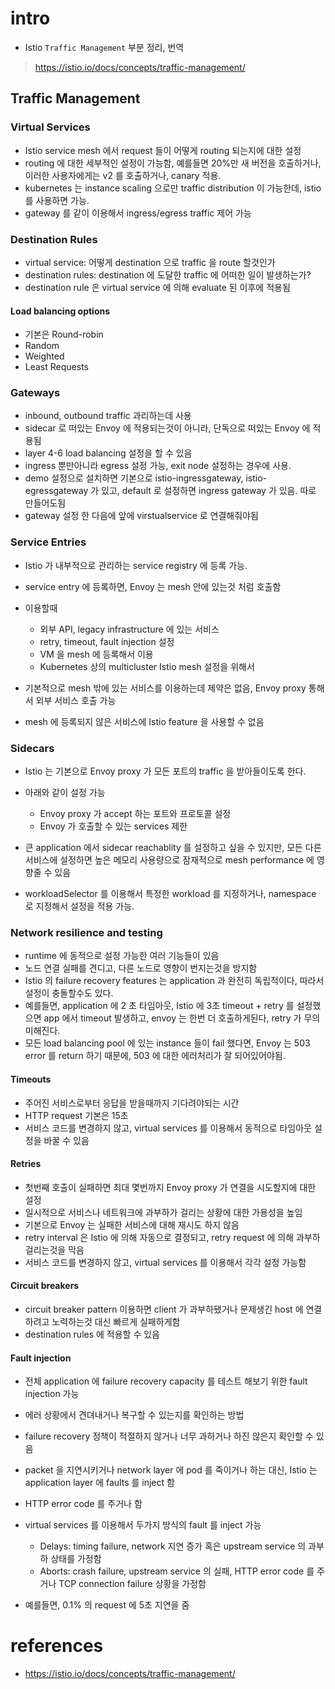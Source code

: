 # intro
- Istio `Traffic Management` 부분 정리, 번역 
> https://istio.io/docs/concepts/traffic-management/

## Traffic Management

### Virtual Services
- Istio service mesh 에서 request 들이 어떻게 routing 되는지에 대한 설정 
- routing 에 대한 세부적인 설정이 가능함, 예를들면 20%만 새 버전을 호출하거나, 이러한 사용자에게는 v2 를 호출하거나, canary 적용.
- kubernetes 는 instance scaling 으로만 traffic distribution 이 가능한데, istio 를 사용하면 가능.
- gateway 를 같이 이용해서 ingress/egress traffic 제어 가능

### Destination Rules
- virtual service: 어떻게 destination 으로 traffic 을 route 할것인가
- destination rules:  destination 에 도달한 traffic 에 어떠한 일이 발생하는가?
- destination rule 은 virtual service 에 의해 evaluate 된 이후에 적용됨

#### Load balancing options
- 기본은 Round-robin 
- Random
- Weighted
- Least Requests 

### Gateways
- inbound, outbound traffic 과리하는데 사용 
- sidecar 로 떠있는 Envoy 에 적용되는것이 아니라, 단독으로 떠있는 Envoy 에 적용됨 
- layer 4-6 load balancing 설정을 할 수 있음
- ingress 뿐만아니라 egress 설정 가능, exit node 설정하는 경우에 사용.
- demo 설정으로 설치하면 기본으로 istio-ingressgateway, istio-egressgateway 가 있고, 
default 로 설정하면 ingress gateway 가 있음. 따로 만들어도됨 
- gateway 설정 한 다음에 앞에 virstualservice 로 연결해줘야됨

### Service Entries
- Istio 가 내부적으로 관리하는 service registry 에 등록 가능.
- service entry 에 등록하면, Envoy 는 mesh 안에 있는것 처럼 호출함 

- 이용할때
  - 외부 API, legacy infrastructure 에 있는 서비스 
  - retry, timeout, fault injection 설정 
  - VM 을 mesh 에 등록해서 이용
  - Kubernetes 상의 multicluster Istio mesh 설정을 위해서 

- 기본적으로 mesh 밖에 있는 서비스를 이용하는데 제약은 없음, Envoy proxy 통해서 외부 서비스 호출 가능
- mesh 에 등록되지 않은 서비스에 Istio feature 을 사용할 수 없음

### Sidecars
- Istio 는 기본으로 Envoy proxy 가 모든 포트의 traffic 을 받아들이도록 한다.

- 아래와 같이 설정 가능
  - Envoy proxy 가 accept 하는 포트와 프로토콜 설정 
  - Envoy 가 호출할 수 있는 services 제한 

- 큰 application 에서 sidecar reachablity 를 설정하고 싶을 수 있지만, 모든 다른 서비스에 설정하면 높은 메모리 사용량으로 잠재적으로 mesh performance 에 영향줄 수 있음 
- workloadSelector 를 이용해서 특정한 workload 를 지정하거나, namespace 로 지정해서 설정을 적용 가능. 


### Network resilience and testing 
- runtime 에 동적으로 설정 가능한 여러 기능들이 있음 
- 노드 연결 실패를 견디고, 다른 노드로 영향이 번지는것을 방지함
- Istio 의 failure recovery features 는 application 과 완전히 독립적이다, 따라서 설정이 충돌할수도 있다. 
- 예를들면, application 에 2 초 타임아웃, Istio 에 3초 timeout + retry 를 설정했으면 app 에서 timeout 발생하고, envoy 는 한번 더 호출하게된다, retry 가 무의미해진다.
- 모든 load balancing pool 에 있는 instance 들이 fail 했다면, Envoy 는 503 error 를 return 하기 때문에, 503 에 대한 에러처리가 잘 되어있어야됨.


#### Timeouts 
- 주어진 서비스로부터 응답을 받을때까지 기다려야되는 시간
- HTTP request 기본은 15초
- 서비스 코드를 변경하지 않고, virtual services 를 이용해서 동적으로 타임아웃 설정을 바꿀 수 있음 

#### Retries
- 첫번째 호출이 실패하면 최대 몇번까지 Envoy proxy 가 연결을 시도할지에 대한 설정
- 일시적으로 서비스나 네트워크에 과부하가 걸리는 상황에 대한 가용성을 높임 
- 기본으로 Envoy 는 실패한 서비스에 대해 재시도 하지 않음
- retry interval 은 Istio 에 의해 자동으로 결정되고, retry request 에 의해 과부하 걸리는것을 막음 
- 서비스 코드를 변경하지 않고, virtual services 를 이용해서 각각 설정 가능함

#### Circuit breakers
- circuit breaker pattern 이용하면 client 가 과부하됐거나 문제생긴 host 에 연결하려고 노력하는것 대신 빠르게 실패하게함 
- destination rules 에 적용할 수 있음 

#### Fault injection
- 전체 application 에 failure recovery capacity 를 테스트 해보기 위한 fault injection 가능 
- 에러 상황에서 견뎌내거나 복구할 수 있는지를 확인하는 방법 
- failure recovery 정책이 적절하지 않거나 너무 과하거나 하진 않은지 확인할 수 있음 
- packet 을 지연시키거나 network layer 에 pod 를 죽이거나 하는 대신, Istio 는 application layer 에 faults 를 inject 함
- HTTP error code 를 주거나 함

- virtual services 를 이용해서 두가지 방식의 fault 를 inject 가능
  - Delays: timing failure, network 지연 증가 혹은 upstream service 의 과부하 상태를 가정함
  - Aborts: crash failure, upstream service 의 실패, HTTP error code 를 주거나 TCP connection failure 상황을 가정함 

- 예를들면, 0.1% 의 request 에 5초 지연을 줌 




# references
- https://istio.io/docs/concepts/traffic-management/
